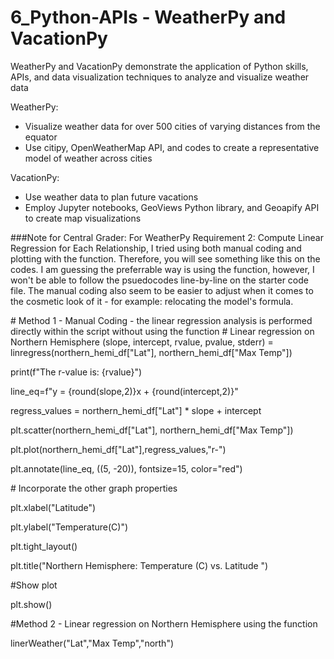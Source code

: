 # 6_Python-APIs - WeatherPy and VacationPy

WeatherPy and VacationPy demonstrate the application of Python skills, APIs, and data visualization techniques to analyze and visualize weather data

WeatherPy:
- Visualize weather data for over 500 cities of varying distances from the equator
- Use citipy, OpenWeatherMap API, and codes to create a representative model of weather across cities

VacationPy:
- Use weather data to plan future vacations
- Employ Jupyter notebooks, GeoViews Python library, and Geoapify API to create map visualizations

###Note for Central Grader:
For WeatherPy Requirement 2: Compute Linear Regression for Each Relationship, I tried using both manual coding and plotting with the function. 
Therefore, you will see something like this on the codes. 
I am guessing the preferrable way is using the function, however, I won't be able to follow the psuedocodes line-by-line on the starter code file.
The manual coding also seem to be easier to adjust when it comes to the cosmetic look of it - for example: relocating the model's formula.

\# Method 1 - Manual Coding - the linear regression analysis is performed directly within the script without using the function
\# Linear regression on Northern Hemisphere
(slope, intercept, rvalue, pvalue, stderr) = linregress(northern_hemi_df["Lat"], northern_hemi_df["Max Temp"])

print(f"The r-value is: {rvalue}")

line_eq=f"y = {round(slope,2)}x + {round(intercept,2)}"


regress_values = northern_hemi_df["Lat"] * slope + intercept


plt.scatter(northern_hemi_df["Lat"], northern_hemi_df["Max Temp"])

plt.plot(northern_hemi_df["Lat"],regress_values,"r-")

plt.annotate(line_eq, ((5, -20)), fontsize=15, color="red") 


\# Incorporate the other graph properties

plt.xlabel("Latitude")

plt.ylabel("Temperature(C)")

plt.tight_layout()

plt.title("Northern Hemisphere: Temperature (C) vs. Latitude ")

\#Show plot

plt.show()

\#Method 2 - Linear regression on Northern Hemisphere using the function

linerWeather("Lat","Max Temp","north")

